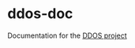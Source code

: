 # ddos-doc

Documentation for the [DDOS project](https://bitbucket.org/Cava99/ddos-framework/src/master/)
